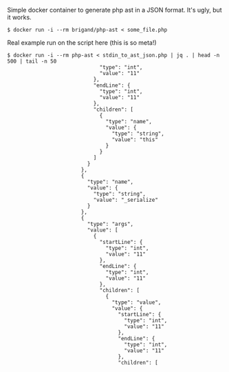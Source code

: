 Simple docker container to generate php ast in a JSON format.  It's ugly, but it works.

    $ docker run -i --rm brigand/php-ast < some_file.php

Real example run on the script here (this is so meta!)

    $ docker run -i --rm php-ast < stdin_to_ast_json.php | jq . | head -n 500 | tail -n 50
                                  "type": "int",
                                  "value": "11"
                                },
                                "endLine": {
                                  "type": "int",
                                  "value": "11"
                                },
                                "children": [
                                  {
                                    "type": "name",
                                    "value": {
                                      "type": "string",
                                      "value": "this"
                                    }
                                  }
                                ]
                              }
                            },
                            {
                              "type": "name",
                              "value": {
                                "type": "string",
                                "value": "_serialize"
                              }
                            },
                            {
                              "type": "args",
                              "value": [
                                {
                                  "startLine": {
                                    "type": "int",
                                    "value": "11"
                                  },
                                  "endLine": {
                                    "type": "int",
                                    "value": "11"
                                  },
                                  "children": [
                                    {
                                      "type": "value",
                                      "value": {
                                        "startLine": {
                                          "type": "int",
                                          "value": "11"
                                        },
                                        "endLine": {
                                          "type": "int",
                                          "value": "11"
                                        },
                                        "children": [

